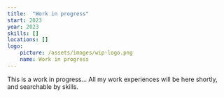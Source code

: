 ```yaml
---
title:  "Work in progress"
start: 2023
year: 2023
skills: []
locations: []
logo:
    picture: /assets/images/wip-logo.png
    name: Work in progress
---
```

This is a work in progress... All my work experiences will be here shortly, and searchable by skills. 
